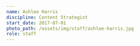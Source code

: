 ```yaml
---
name: Ashlee Harris
discipline: Content Strategist
start_date: 2017-07-01
photo_path: /assets/img/staff/ashlee-harris.jpg
role: staff
---
```


